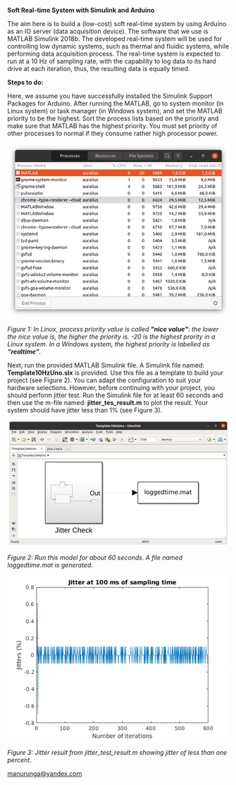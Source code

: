 **Soft Real-time System with Simulink and Arduino**

The aim here is to build a (low-cost) soft real-time system by using Arduino as an IO server (data acquisition device). The software that we use is MATLAB Simulink 2018b. The developed real-time system will be used for controlling low dynamic systems, such as thermal and fluidic systems, while performing data acquisition process. The real-time system is expected to run at a 10 Hz of sampling rate, with the capability to log data to its hard drive at each iteration, thus, the resulting data is equally timed.

**Steps to do:**


Here, we assume you have successfully installed the Simulink Support Packages for Arduino. After running the MATLAB, go to system monitor (in Linux system) or task manager (in Windows system), and set the MATLAB priority to be the highest. Sort the process lists based on the priority and make sure that MATLAB has the highest priority. You must set priority of other processes to normal if they consume rather high processor power.

![alt text](https://github.com/auralius/soft-rt-simulink-arduino/blob/master/figures/fig1.png?raw=true)

*Figure 1: In Linux, process priority value is called __"nice value"__: the lower the nice value is, the higher the priority is. -20 is the highest prority in a Linux system. In a Windows system, the highest priority is labelled as __“realtime”__.*

Next, run the provided MATLAB Simulink file. A Simulink file named: __Template10HzUno.slx__ is provided. Use this file as a template to build your project (see Figure 2). You can adapt the configuration to suit your hardware selections. However, before continuing with your project, you should perform jitter test.  Run the Simulink file for at least 60 seconds and then use the m-file named: __jitter_tes_result.m__ to plot the result. Your system should have jitter less than 1% (see Figure 3).

![alt text](https://github.com/auralius/soft-rt-simulink-arduino/blob/master/figures/fig2.png?raw=true)
 
*Figure 2: Run this model for about 60 seconds. A file named loggedtime.mat is generated.*

![alt text](https://github.com/auralius/soft-rt-simulink-arduino/blob/master/figures/fig3.png?raw=true)

*Figure 3: Jitter result from jitter_test_result.m showing jitter of less than one percent.*


manurunga@yandex.com
